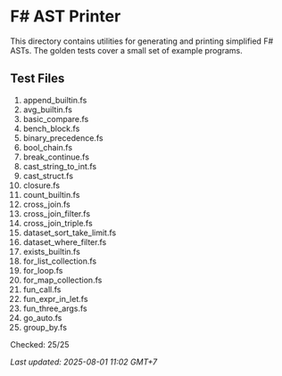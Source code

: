 # F# AST Printer

This directory contains utilities for generating and printing simplified F# ASTs. The golden tests cover a small set of example programs.

## Test Files

1. append_builtin.fs
2. avg_builtin.fs
3. basic_compare.fs
4. bench_block.fs
5. binary_precedence.fs
6. bool_chain.fs
7. break_continue.fs
8. cast_string_to_int.fs
9. cast_struct.fs
10. closure.fs
11. count_builtin.fs
12. cross_join.fs
13. cross_join_filter.fs
14. cross_join_triple.fs
15. dataset_sort_take_limit.fs
16. dataset_where_filter.fs
17. exists_builtin.fs
18. for_list_collection.fs
19. for_loop.fs
20. for_map_collection.fs
21. fun_call.fs
22. fun_expr_in_let.fs
23. fun_three_args.fs
24. go_auto.fs
25. group_by.fs

Checked: 25/25

_Last updated: 2025-08-01 11:02 GMT+7_
